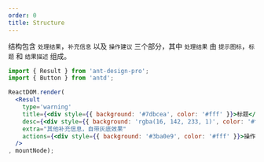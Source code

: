 ```yaml
---
order: 0
title: Structure
---
```


结构包含 `处理结果`，`补充信息` 以及 `操作建议` 三个部分，其中 `处理结果` 由 `提示图标`，`标题` 和 `结果描述` 组成。

````jsx
import { Result } from 'ant-design-pro';
import { Button } from 'antd';

ReactDOM.render(
  <Result
  	type='warning'
  	title={<div style={{ background: '#7dbcea', color: '#fff' }}>标题</div>}
  	desc={<div style={{ background: 'rgba(16, 142, 233, 1)', color: '#fff' }}>结果描述</div>}
  	extra="其他补充信息，自带灰底效果"
  	actions={<div style={{ background: '#3ba0e9', color: '#fff' }}>操作建议，一般放置按钮组</div>}
  />
, mountNode);
````
